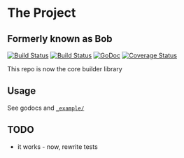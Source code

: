 # The Project

## Formerly known as Bob

[![Build Status](https://drone.io/github.com/sylphon/build-runner/status.png)](https://drone.io/github.com/sylphon/build-runner/latest)
[![Build Status](https://travis-ci.org/sylphon/build-runner.svg?branch=master)](https://travis-ci.org/sylphon/build-runner)
[![GoDoc](https://godoc.org/github.com/sylphon/build-runner?status.png)](https://godoc.org/github.com/sylphon/build-runner)
[![Coverage Status](https://img.shields.io/coveralls/sylphon/build-runner.svg)](https://coveralls.io/r/sylphon/build-runner?branch=master)

This repo is now the core builder library

## Usage

See godocs and [`_example/`](./_example)

## TODO

- it works - now, rewrite tests
